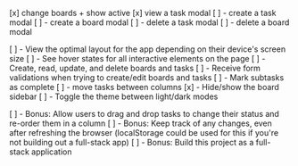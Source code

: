 
[x] change boards + show active
[x] view a task modal
[ ] - create a task modal
[ ] - create a board modal
[ ] - delete a task modal
[ ] - delete a board modal

[ ] - View the optimal layout for the app depending on their device's screen size
[ ] - See hover states for all interactive elements on the page
[ ] - Create, read, update, and delete boards and tasks
[ ] - Receive form validations when trying to create/edit boards and tasks
[ ] - Mark subtasks as complete
[ ] - move tasks between columns
[x] - Hide/show the board sidebar
[ ] - Toggle the theme between light/dark modes

[ ] - Bonus: Allow users to drag and drop tasks to change their status and re-order them in a column
[ ] - Bonus: Keep track of any changes, even after refreshing the browser (localStorage could be used for this if you're not building out a full-stack app)
[ ] - Bonus: Build this project as a full-stack application